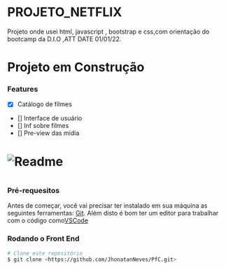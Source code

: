 <h1>PROJETO_NETFLIX</h1>

<p>Projeto onde usei html, javascript , bootstrap e css,com orientação do bootcamp da D.I.O ,ATT DATE 01/01/22.</p>


# Projeto em Construção



### Features

- [x] Catálogo de filmes
- [] Interface de usuário
- [] Inf sobre filmes
- [] Pre-view das mídia

<h1> <img alt="Readme" tittle="Readme" src="./anet.gif"><h1>

### Pré-requesitos

Antes de começar, você vai precisar ter instalado em sua máquina as seguintes ferramentas:
[Git](https://git-scm.com).
Além disto é bom ter um editor para trabalhar com o código como[VSCode](https://code.visualstudio.com/)



### Rodando o Front End

```bash 
# Clone este repositório
$ git clone <https://github.com/JhonatanNeves/PfC.git>


```
